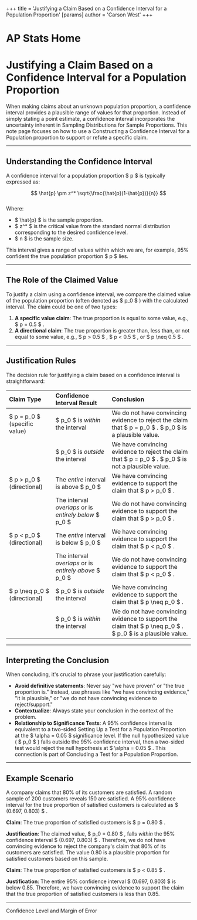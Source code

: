 +++
 title = 'Justifying a Claim Based on a Confidence Interval for a Population Proportion'
[params]
	author = 'Carson West'
+++
# AP Stats Home
# Justifying a Claim Based on a Confidence Interval for a Population Proportion

When making claims about an unknown population proportion, a confidence interval provides a plausible range of values for that proportion. Instead of simply stating a point estimate, a confidence interval incorporates the uncertainty inherent in Sampling Distributions for Sample Proportions. This note page focuses on how to use a Constructing a Confidence Interval for a Population proportion to support or refute a specific claim.

---

## Understanding the Confidence Interval

A confidence interval for a population proportion  $ p $  is typically expressed as:

 $$  \hat{p} \pm z^* \sqrt{\frac{\hat{p}(1-\hat{p})}{n}}
 $$  
Where:
*    $ \hat{p} $  is the sample proportion.
*    $ z^* $  is the critical value from the standard normal distribution corresponding to the desired confidence level.
*    $ n $  is the sample size.

This interval gives a range of values within which we are, for example, 95% confident the true population proportion  $ p $  lies.

---

## The Role of the Claimed Value

To justify a claim using a confidence interval, we compare the claimed value of the population proportion (often denoted as  $ p_0 $ ) with the calculated interval. The claim could be one of two types:

1.  **A specific value claim**: The true proportion is equal to some value, e.g.,  $ p = 0.5 $ .
2.  **A directional claim**: The true proportion is greater than, less than, or not equal to some value, e.g.,  $ p > 0.5 $ ,  $ p < 0.5 $ , or  $ p \neq 0.5 $ .

---

## Justification Rules

The decision rule for justifying a claim based on a confidence interval is straightforward:

| Claim Type                      | Confidence Interval Result                                    | Conclusion                                                                                                |
| :------------------------------ | :-------------------------------------------------------------- | :-------------------------------------------------------------------------------------------------------- |
|  $ p = p_0 $  (specific value)      |  $ p_0 $  is *within* the interval                                | We do not have convincing evidence to reject the claim that  $ p = p_0 $ .  $ p_0 $  is a plausible value.        |
|                                 |  $ p_0 $  is *outside* the interval                               | We have convincing evidence to reject the claim that  $ p = p_0 $ .  $ p_0 $  is not a plausible value.           |
|  $ p > p_0 $  (directional)         | The *entire* interval is above  $ p_0 $                           | We have convincing evidence to support the claim that  $ p > p_0 $ .                                          |
|                                 | The interval *overlaps* or is *entirely below*  $ p_0 $            | We do not have convincing evidence to support the claim that  $ p > p_0 $ .                                   |
|  $ p < p_0 $  (directional)         | The *entire* interval is below  $ p_0 $                           | We have convincing evidence to support the claim that  $ p < p_0 $ .                                          |
|                                 | The interval *overlaps* or is *entirely above*  $ p_0 $            | We do not have convincing evidence to support the claim that  $ p < p_0 $ .                                   |
|  $ p \neq p_0 $  (directional)      |  $ p_0 $  is *outside* the interval                               | We have convincing evidence to support the claim that  $ p \neq p_0 $ .                                       |
|                                 |  $ p_0 $  is *within* the interval                                | We do not have convincing evidence to support the claim that  $ p \neq p_0 $ .  $ p_0 $  is a plausible value.    |

---

## Interpreting the Conclusion

When concluding, it's crucial to phrase your justification carefully:

*   **Avoid definitive statements**: Never say "we have proven" or "the true proportion is." Instead, use phrases like "we have convincing evidence," "it is plausible," or "we do not have convincing evidence to reject/support."
*   **Contextualize**: Always state your conclusion in the context of the problem.
*   **Relationship to Significance Tests**: A 95% confidence interval is equivalent to a two-sided Setting Up a Test for a Population Proportion at the  $ \alpha = 0.05 $  significance level. If the null hypothesized value ( $ p_0 $ ) falls outside the 95% confidence interval, then a two-sided test would reject the null hypothesis at  $ \alpha = 0.05 $ . This connection is part of Concluding a Test for a Population Proportion.

---

## Example Scenario

A company claims that 80% of its customers are satisfied. A random sample of 200 customers reveals 150 are satisfied. A 95% confidence interval for the true proportion of satisfied customers is calculated as  $ (0.697, 0.803) $ .

**Claim**: The true proportion of satisfied customers is  $ p = 0.80 $ .

**Justification**: The claimed value,  $ p_0 = 0.80 $ , falls *within* the 95% confidence interval  $ (0.697, 0.803) $ . Therefore, we do not have convincing evidence to reject the company's claim that 80% of its customers are satisfied. The value 0.80 is a plausible proportion for satisfied customers based on this sample.

**Claim**: The true proportion of satisfied customers is  $ p < 0.85 $ .

**Justification**: The entire 95% confidence interval  $ (0.697, 0.803) $  is below 0.85. Therefore, we have convincing evidence to support the claim that the true proportion of satisfied customers is less than 0.85.

---

Confidence Level and Margin of Error